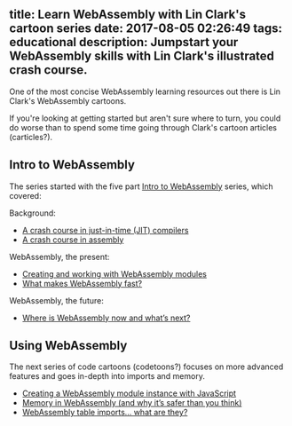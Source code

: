 title: Learn WebAssembly with Lin Clark's cartoon series
date: 2017-08-05 02:26:49
tags: educational
description: Jumpstart your WebAssembly skills with Lin Clark's illustrated crash course.
---
One of the most concise WebAssembly learning resources out there is Lin Clark's WebAssembly cartoons.

If you're looking at getting started but aren't sure where to turn, you could do worse than to spend some time going through Clark's cartoon articles (carticles?).

Intro to WebAssembly
--------------------

The series started with the five part [Intro to WebAssembly](https://hacks.mozilla.org/2017/02/a-cartoon-intro-to-webassembly/) series, which covered:

Background:
* [A crash course in just-in-time (JIT) compilers](https://hacks.mozilla.org/2017/02/a-crash-course-in-just-in-time-jit-compilers/)
* [A crash course in assembly](https://hacks.mozilla.org/2017/02/a-crash-course-in-assembly/)

WebAssembly, the present:
* [Creating and working with WebAssembly modules](https://hacks.mozilla.org/2017/02/creating-and-working-with-webassembly-modules/)
* [What makes WebAssembly fast?](https://hacks.mozilla.org/2017/02/what-makes-webassembly-fast/)

WebAssembly, the future:
* [Where is WebAssembly now and what’s next?](https://hacks.mozilla.org/?p=30522)

Using WebAssembly
-----------------

The next series of code cartoons (codetoons?) focuses on more advanced features and goes in-depth into imports and memory.


* [Creating a WebAssembly module instance with JavaScript](https://hacks.mozilla.org/2017/07/creating-a-webassembly-module-instance-with-javascript/)
* [Memory in WebAssembly (and why it’s safer than you think)](https://hacks.mozilla.org/2017/07/memory-in-webassembly-and-why-its-safer-than-you-think/)
* [WebAssembly table imports… what are they?](https://hacks.mozilla.org/2017/07/webassembly-table-imports-what-are-they/)
